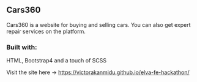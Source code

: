 

## Cars360

Cars360 is a website for buying and selling cars. You can also get expert repair services on the platform.

### Built with: 

HTML, Bootstrap4 and a touch of SCSS


Visit the site here ->  https://victorakanmidu.github.io/elva-fe-hackathon/
